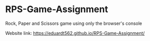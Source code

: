 # RPS-Game-Assignment
Rock, Paper and Scissors game using only the browser's console

Website link: https://eduardt562.github.io/RPS-Game-Assignment/
